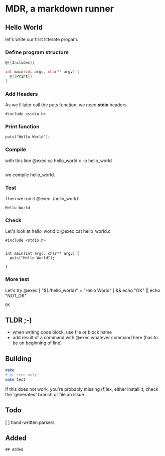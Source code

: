 # MDR, a markdown runner

## Hello World
let's write our first litterate progam.

### Define program structure
```  hello_world.c
@{{Includes}}

int main(int argc, char** argv) {
  @{{Print}}
}
```

### Add Headers
As we ll later call the puts function, we need **stdio** headers.
```  Includes
#include <stdio.h>
```

### Print function
```  Print
puts("Hello World");
```

### Compile
with this line @exec cc hello_world.c -o hello_world
```

```

we compile hello_world.

### Test

Then we run it @exec ./hello_world
```
Hello World

```
### Check
Let's look at hello_world.c @exec cat hello_world.c
```
#include <stdio.h>


int main(int argc, char** argv) {
  puts("Hello World");

}

```
### More test
Let's try @exec [ "$(./hello_world)" = "Hello World" ] && echo "OK" || echo "NOT_OK"
```
OK

```

## TLDR ;-)
  * when writing code block, use file or block name
  * add result of a command with @exec whatever command here
    (has to be on beginning of line)

## Building
``` sh
make
# or even only
make test
```
If this does not work, you're probably missing (f)lex, either install it,
check the 'generated' branch or file an issue

## Todo
  [ ] hand-written parsers

## Added


```  Test
## Added
```
